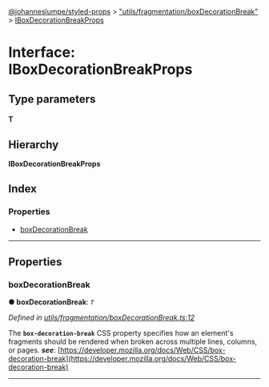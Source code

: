 [@johanneslumpe/styled-props](../README.md) > ["utils/fragmentation/boxDecorationBreak"](../modules/_utils_fragmentation_boxdecorationbreak_.md) > [IBoxDecorationBreakProps](../interfaces/_utils_fragmentation_boxdecorationbreak_.iboxdecorationbreakprops.md)

# Interface: IBoxDecorationBreakProps

## Type parameters
#### T 
## Hierarchy

**IBoxDecorationBreakProps**

## Index

### Properties

* [boxDecorationBreak](_utils_fragmentation_boxdecorationbreak_.iboxdecorationbreakprops.md#boxdecorationbreak)

---

## Properties

<a id="boxdecorationbreak"></a>

###  boxDecorationBreak

**● boxDecorationBreak**: *`T`*

*Defined in [utils/fragmentation/boxDecorationBreak.ts:12](https://github.com/johanneslumpe/styled-props/blob/3abf398/src/utils/fragmentation/boxDecorationBreak.ts#L12)*

The **`box-decoration-break`** CSS property specifies how an element's fragments should be rendered when broken across multiple lines, columns, or pages.
*__see__*: [https://developer.mozilla.org/docs/Web/CSS/box-decoration-break](https://developer.mozilla.org/docs/Web/CSS/box-decoration-break)

___

